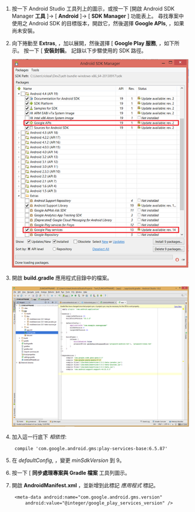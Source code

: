 1. 按一下 Android Studio 工具列上的圖示，或按一下 [開啟 Android SDK Manager **工具** ]-> [ **Android** ]-> [ **SDK Manager** ] 功能表上。 尋找專案中使用之 Android SDK 的目標版本，開啟它，然後選擇 **Google APIs**, ，如果尚未安裝。

2. 向下捲動至 **Extras**, ，加以展開，然後選擇 [ **Google Play 服務**, ，如下所示。 按一下 [ **安裝封裝**。 記錄以下步驟使用的 SDK 路徑。 

    ![](./media/notification-hubs-android-get-started/notification-hub-create-android-app4.png)


3. 開啟 **build.gradle** 應用程式目錄中的檔案。

    ![](./media/mobile-services-android-get-started-push/android-studio-push-build-gradle.png)

4. 加入這一行底下 *相依性*: 

        compile 'com.google.android.gms:play-services-base:6.5.87'

5. 在 *defaultConfig*, ，變更 *minSdkVersion* 到 9。
 
6. 按一下 [ **同步處理專案與 Gradle 檔案** 工具列圖示。

7. 開啟 **AndroidManifest.xml** ，並新增到此標記 *應用程式* 標記。

        <meta-data android:name="com.google.android.gms.version"
            android:value="@integer/google_play_services_version" />
 






